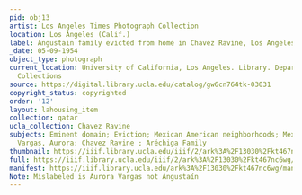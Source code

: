 ```yaml
---
pid: obj13
artist: Los Angeles Times Photograph Collection
location: Los Angeles (Calif.)
label: Angustain family evicted from home in Chavez Ravine, Los Angeles (Calif.)
_date: 05-09-1954
object_type: photograph
current_location: University of California, Los Angeles. Library. Department of Special
  Collections
source: https://digital.library.ucla.edu/catalog/gw6cn764tk-03031
copyright_status: copyrighted
order: '12'
layout: lahousing_item
collection: qatar
ucla_collection: Chavez Ravine
subjects: Eminent domain; Eviction; Mexican American neighborhoods; Mexican Americans;
  Vargas, Aurora; Chavez Ravine ; Aréchiga Family
thumbnail: https://iiif.library.ucla.edu/iiif/2/ark%3A%2F13030%2Fkt467nc6wg/full/250,/0/default.jpg
full: https://iiif.library.ucla.edu/iiif/2/ark%3A%2F13030%2Fkt467nc6wg/full/full/0/default.jpg
manifest: https://iiif.library.ucla.edu/ark%3A%2F13030%2Fkt467nc6wg/manifest
Note: Mislabeled is Aurora Vargas not Angustaín
---
```

